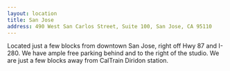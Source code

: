 ```yaml
---
layout: location
title: San Jose
address: 490 West San Carlos Street, Suite 100, San Jose, CA 95110
---
```


Located just a few blocks from downtown San Jose, right off Hwy 87 and I-280. We have ample free parking behind and to the right of the studio. We are just a few blocks away from CalTrain Diridon station.